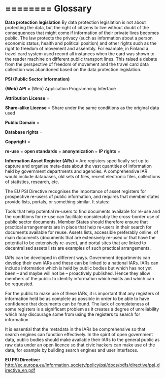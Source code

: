 ========
Glossary
========

<strong>Data protection legislation</strong>
By data protection legislation is not about protecting the data, but the right of citizens to live without doubt of the consequences that might come if information of their private lives becomes public. The law protects the privacy (such as information about a person economic status, health and political position) and other rights such as the right to freedom of movement and assembly. For example, in Finland a travel card system used record all instances when the card was shown to the reader machine on different public transport lines. This raised a debate from the perspective of freedom of movement and the travel card data collection was abandoned based on the data protection legislation.

<strong>PSI (Public Sector Information)</strong>


<strong>(Web) API</strong> = (Web) Application Programming Interface

<strong>Attribution License</strong> =

<strong>Share-alike License</strong> = Share under the same conditions as the original data used

<strong>Public Domain</strong> =

<strong>Database rights</strong> =

<strong>Copyright</strong> =

<strong>re-use</strong> =
<strong>open standards</strong> =
<strong>anonymization</strong> =
<strong>IP rights</strong> =

<strong>Information Asset Register (ARs)</strong> = Are registers specifically set up to capture and organise meta-data about the vast quantities of information held by government departments and agencies. A comprehensive IAR would include databases, old sets of files, recent electronic files, collections of statistics, research, etc.

The EU PSI Directive recognises the importance of asset registers for prospective re-users of public information, and requires that member states provide lists, portals, or something similar. It states:

Tools that help potential re-users to find documents available for re-use and the conditions for re-use can facilitate considerably the cross-border use of public sector documents. Member States should therefore ensure that practical arrangements are in place that help re-users in their search for documents available for reuse. Assets lists, accessible preferably online, of main documents (documents that are extensively re-used or that have the potential to be extensively re-used), and portal sites that are linked to decentralised assets lists are examples of such practical arrangements.

IARs can be developed in different ways. Government departments can develop their own IARs and these can be linked to a national IARs. IARs can include information which is held by public bodies but which has not yet been – and maybe will not be – proactively published. Hence they allow members of the public to identify information which exists and which can be requested.

For the public to make use of these IARs, it is important that any registers of information held be as complete as possible in order to be able to have confidence that documents can be found. The lack of completeness of some registers is a significant problem as it creates a degree of unreliability which may discourage some from using the registers to search for information.

It is essential that the metadata in the IARs be comprehensive so that search engines can function effectively. In the spirit of open government data, public bodies should make available their IARs to the general public as raw data under an open licence so that civic hackers can make use of the data, for example by building search engines and user interfaces.

<strong>EU PSI Directive:</strong><a href="http://ec.europa.eu/information_society/policy/psi/docs/pdfs/directive/psi_directive_en.pdf"> http://ec.europa.eu/information_society/policy/psi/docs/pdfs/directive/psi_directive_en.pdf</a> 	 